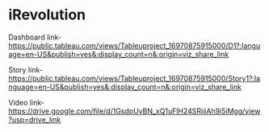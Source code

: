 # iRevolution


Dashboard link-https://public.tableau.com/views/Tableuproject_16970875915000/D1?:language=en-US&publish=yes&:display_count=n&:origin=viz_share_link


Story link-https://public.tableau.com/views/Tableuproject_16970875915000/Story1?:language=en-US&publish=yes&:display_count=n&:origin=viz_share_link


Video link-https://drive.google.com/file/d/1GsdpUyBN_xQ1uFlH24SRjiiAh9i5iMgg/view?usp=drive_link

